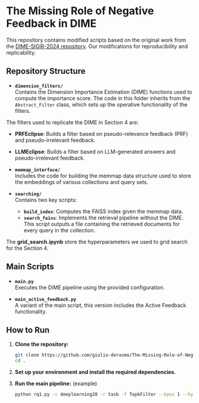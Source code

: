 # The Missing Role of Negative Feedback in DIME

This repository contains modified scripts based on the original work from the [DIME-SIGIR-2024 repository](https://github.com/guglielmof/DIME-SIGIR-2024/tree/main). Our modifications for reproducibility and replicability.

## Repository Structure

- **`dimension_filters/`**  
  Contains the Dimension Importance Estimation (DIME) functions used to compute the importance score. The code in this folder inherits from the `Abstract_Filter` class, which sets up the operative functionality of the filters.

The filters used to replicate the DIME in Section 4 are:
  - **PRFEclipse**: Builds a filter based on pseudo-relevance feedback (PRF) and pseudo-irrelevant feedback.
  - **LLMEclipse**: Builds a filter based on LLM-generated answers and pseudo-irrelevant feedback.


- **`memmap_interface/`**  
  Includes the code for building the memmap data structure used to store the embeddings of various collections and query sets.

- **`searching/`**  
  Contains two key scripts:
  - **`build_index`**: Computes the FAISS index given the memmap data.
  - **`search_faiss`**: Implements the retrieval pipeline without the DIME. This script outputs a file containing the retrieved documents for every query in the collection.

The **grid_search.ipynb** store the hyperparameters we used to grid search for the Section 4.

## Main Scripts

- **`main.py`**  
  Executes the DIME pipeline using the provided configuration.

- **`main_active_feedback.py`**  
  A variant of the main script, this version includes the Active Feedback functionality.

## How to Run

1. **Clone the repository:**
   ```bash
   git clone https://github.com/giulio-derasmo/The-Missing-Role-of-Negative-Feedback-in-DIME.git
   cd .
   ```

2. **Set up your environment and install the required dependencies.**
3. **Run the main pipeline:** (example)
   ```bash
   python rq1.py -c deeplearning20 -r tasb -f TopkFilter --kpos 1 --hyperparams_filename No 
   ```
